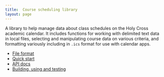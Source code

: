```yaml
---
title:  Course scheduling library
layout: page
---
```



A library to help manage data about class schedules on the Holy Cross academic calendar.  It includes functions for working with delimited text data in local files, selecting and manipulating course data on various criteria, and formatting variously including in `.ics` format for use with calendar apps.


-   [File format](fileformat)
-   [Quick start](quickstart)
-   [API docs](https://neelsmith.github.io/hcschedules/api/edu/holycross/shot/courses/index.html)
-   [Building, using and testing](building)
